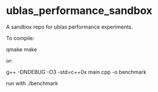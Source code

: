 ublas_performance_sandbox
=========================

A sandbox repo for ublas performance experiments.

To compile:

qmake
make

or:

g++ -DNDEBUG -O3 -std=c++0x main.cpp -o benchmark

run with ./benchmark
